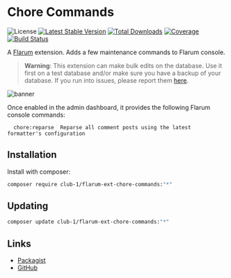 # Chore Commands

![License](https://img.shields.io/badge/license-AGPL--3.0--or--later-blue.svg) [![Latest Stable Version](https://img.shields.io/packagist/v/club-1/flarum-ext-chore-commands.svg)](https://packagist.org/packages/club-1/flarum-ext-chore-commands) [![Total Downloads](https://img.shields.io/packagist/dt/club-1/flarum-ext-chore-commands.svg)](https://packagist.org/packages/club-1/flarum-ext-chore-commands) [![Coverage](https://img.shields.io/codecov/c/gh/club-1/flarum-ext-chore-commands/main?token=59TC7P6RUB)](https://codecov.io/gh/club-1/flarum-ext-chore-commands) [![Build Status](https://img.shields.io/github/actions/workflow/status/club-1/flarum-ext-chore-commands/check.yml?branch=main)](https://github.com/club-1/flarum-ext-chore-commands/actions/workflows/check.yml)

A [Flarum](http://flarum.org) extension. Adds a few maintenance commands to Flarum console.

> **Warning**: This extension can make bulk edits on the database. Use it first on a test database and/or make sure you have a backup of your database. If you run into issues, please report them [here](https://github.com/club-1/flarum-ext-chore-commands/issues).

![banner](https://static.club1.fr/nicolas/projects/flarum-ext-chore-commands/banner.png)

Once enabled in the admin dashboard, it provides the following Flarum console commands:

```
  chore:reparse  Reparse all comment posts using the latest formatter's configuration
```

## Installation

Install with composer:

```sh
composer require club-1/flarum-ext-chore-commands:"*"
```

## Updating

```sh
composer update club-1/flarum-ext-chore-commands:"*"
```

## Links

- [Packagist](https://packagist.org/packages/club-1/flarum-ext-chore-commands)
- [GitHub](https://github.com/club-1/flarum-ext-chore-commands)
<!--
- [Discuss](https://discuss.flarum.org/d/PUT_DISCUSS_SLUG_HERE)
-->
